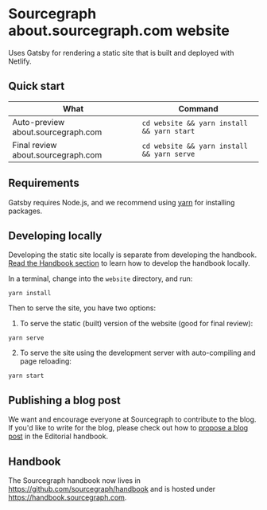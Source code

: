 # Sourcegraph about.sourcegraph.com website

Uses Gatsby for rendering a static site that is built and deployed with Netlify.

## Quick start

| What                               | Command                                    |
| ---------------------------------- | ------------------------------------------ |
| Auto-preview about.sourcegraph.com | `cd website && yarn install && yarn start` |
| Final review about.sourcegraph.com | `cd website && yarn install && yarn serve` |

## Requirements

Gatsby requires Node.js, and we recommend using [yarn](https://yarnpkg.com/en/) for installing packages.

## Developing locally

Developing the static site locally is separate from developing the handbook. [Read the Handbook section](#Handbook) to learn how to develop the handbook locally.

In a terminal, change into the `website` directory, and run:

```shell
yarn install
```

Then to serve the site, you have two options:

1. To serve the static (built) version of the website (good for final review):

```shell
yarn serve
```

2. To serve the site using the development server with auto-compiling and page reloading:

```shell
yarn start
```

## Publishing a blog post

We want and encourage everyone at Sourcegraph to contribute to the blog. If you'd like to write for the blog, please check out how to [propose a blog post](https://handbook.sourcegraph.com/marketing/content/editorial#editorial-process) in the Editorial handbook.

## Handbook

The Sourcegraph handbook now lives in https://github.com/sourcegraph/handbook and is hosted under https://handbook.sourcegraph.com.
